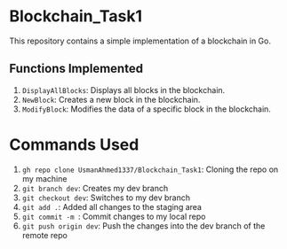 # Blockchain_Task1

This repository contains a simple implementation of a blockchain in Go.

## Functions Implemented

1. `DisplayAllBlocks`: Displays all blocks in the blockchain.
2. `NewBlock`: Creates a new block in the blockchain.
3. `ModifyBlock`: Modifies the data of a specific block in the blockchain.

# Commands Used

1. `gh repo clone UsmanAhmed1337/Blockchain_Task1`: Cloning the repo on my machine
2. `git branch dev`: Creates my dev branch
3. `git checkout dev`: Switches to my dev branch
4. `git add .`: Added all changes to the staging area
5. `git commit -m `: Commit changes to my local repo
6. `git push origin dev`: Push the changes into the dev branch of the remote repo
